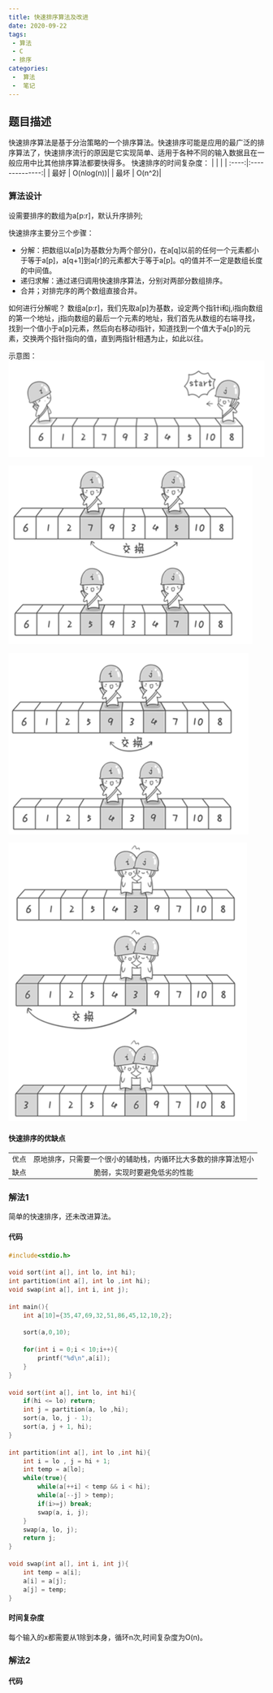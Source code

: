 ```yaml
---
title: 快速排序算法及改进
date: 2020-09-22
tags:
 - 算法
 - C
 - 排序
categories:
 -  算法
 -  笔记
---
```



## 题目描述

快速排序算法是基于分治策略的一个排序算法。快速排序可能是应用的最广泛的排序算法了，快速排序流行的原因是它实现简单、适用于各种不同的输入数据且在一般应用中比其他排序算法都要快得多。
快速排序的时间复杂度：
| | |
| :----:|:--------------:|
| 最好 | O(nlog(n))|
| 最坏 | O(n^2)|


### 算法设计
设需要排序的数组为a[p:r]，默认升序排列;

快速排序主要分三个步骤：

+ 分解：把数组以a[p]为基数分为两个部分()，在a[q]以前的任何一个元素都小于等于a[p]，a[q+1]到a[r]的元素都大于等于a[p]。q的值并不一定是数组长度的中间值。
+ 递归求解：通过递归调用快速排序算法，分别对两部分数组排序。
+ 合并；对排完序的两个数组直接合并。

如何进行分解呢？
数组a[p:r]，我们先取a[p]为基数，设定两个指针i和j,i指向数组的第一个地址，j指向数组的最后一个元素的地址，我们首先从数组的右端寻找，找到一个值小于a[p]元素，然后向右移动i指针，知道找到一个值大于a[p]的元素，交换两个指针指向的值，直到两指针相遇为止，如此以往。

示意图：
![输入文件](../images/snipaste_2020_09_22_23_05_12.png)

![输入文件](../images/snipaste_2020_09_22_23_05_23.png)

![输入文件](../images/snipaste_2020_09_22_23_05_32.png)

![输入文件](../images/snipaste_2020_09_22_23_05_50.png)




#### 快速排序的优缺点
| | |
| :----:|:--------------:|
| 优点 | 原地排序，只需要一个很小的辅助栈，内循环比大多数的排序算法短小|
| 缺点 | 脆弱，实现时要避免低劣的性能|


### 解法1
简单的快速排序，还未改进算法。

#### 代码 
```c
#include<stdio.h>

void sort(int a[], int lo, int hi);
int partition(int a[], int lo ,int hi);
void swap(int a[], int i, int j);

int main(){
	int a[10]={35,47,69,32,51,86,45,12,10,2};

	sort(a,0,10);
	
	for(int i = 0;i < 10;i++){
		printf("%d\n",a[i]);
	}
}

void sort(int a[], int lo, int hi){
	if(hi <= lo) return;
	int j = partition(a, lo ,hi);
	sort(a, lo, j - 1);
	sort(a, j + 1, hi);
}

int partition(int a[], int lo ,int hi){
	int i = lo , j = hi + 1;
	int temp = a[lo];
	while(true){
		while(a[++i] < temp && i < hi);
		while(a[--j] > temp);
		if(i>=j) break;
		swap(a, i, j);
	}
	swap(a, lo, j);
	return j;
}

void swap(int a[], int i, int j){
	int temp = a[i];
	a[i] = a[j];
	a[j] = temp;
}

```

#### 时间复杂度
每个输入的x都需要从1除到本身，循环n次,时间复杂度为O(n)。

### 解法2



#### 代码
```c

```
